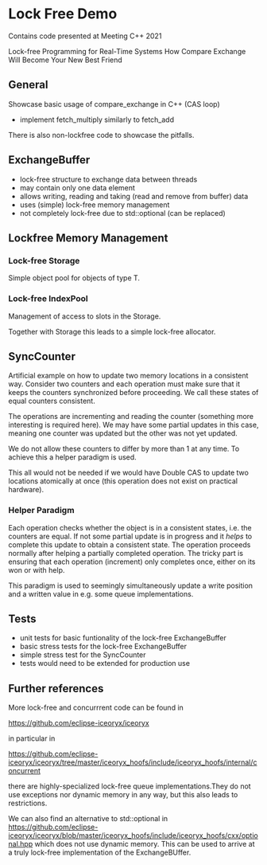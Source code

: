 # Lock Free Demo

Contains code presented at Meeting C++ 2021

Lock-free Programming for Real-Time Systems
How Compare Exchange Will Become Your New Best Friend
## General

Showcase basic usage of compare_exchange in C++ (CAS loop)

- implement fetch_multiply similarly to fetch_add

There is also non-lockfree code to showcase the pitfalls.

## ExchangeBuffer

- lock-free structure to exchange data between threads
- may contain only one data element
- allows writing, reading and taking (read and remove from buffer) data
- uses (simple) lock-free memory management
- not  completely lock-free due to std::optional (can be replaced)

## Lockfree Memory Management
### Lock-free Storage
Simple object pool for objects of type T.

### Lock-free IndexPool
Management of access to slots in the Storage.

Together with Storage this leads to a simple lock-free allocator.

## SyncCounter

Artificial example on  how to update two memory locations in a consistent way.
Consider two counters and each operation must make sure that it keeps the counters synchronized before proceeding.
We call these states of equal counters consistent.

The operations are incrementing and reading the counter (something more interesting is required here).
We may have some partial updates in this case, meaning one counter was updated but the other was not yet updated.

We do not allow these counters to differ by more than 1 at any time. To achieve this a helper paradigm is used.

This all would not be needed if we would have Double CAS to update two locations atomically at once (this operation does not exist on practical hardware).

### Helper Paradigm

Each operation checks whether the object is in a consistent states, i.e. the counters are equal.
If not some partial update is in progress and it *helps* to complete
this update to obtain a consistent state. The operation proceeds normally after helping a partially completed operation.
The tricky part is ensuring that each operation (increment) only completes once, either on its won or with help.

This paradigm is used to seemingly simultaneously update a write position and a written value in e.g. some queue implementations.

## Tests

- unit tests for basic funtionality of the lock-free ExchangeBuffer
- basic stress tests for the lock-free ExchangeBuffer
- simple stress test for the SyncCounter
- tests would need to be extended for production use

## Further references

More lock-free and concurrrent code can be found in

https://github.com/eclipse-iceoryx/iceoryx

in particular in

https://github.com/eclipse-iceoryx/iceoryx/tree/master/iceoryx_hoofs/include/iceoryx_hoofs/internal/concurrent

there are highly-specialized lock-free queue implementations.They do not use exceptions nor dynamic memory in any way, but this also leads to restrictions.

We can also find an alternative to std::optional in https://github.com/eclipse-iceoryx/iceoryx/blob/master/iceoryx_hoofs/include/iceoryx_hoofs/cxx/optional.hpp which does not use dynamic memory. This can be used to arrive at a truly lock-free implementation of the ExchangeBUffer.
